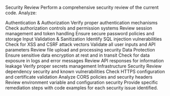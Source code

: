 Security Review
Perform a comprehensive security review of the current code. Analyze:

Authentication & Authorization
Verify proper authentication mechanisms
Check authorization controls and permission systems
Review session management and token handling
Ensure secure password policies and storage
Input Validation & Sanitization
Identify SQL injection vulnerabilities
Check for XSS and CSRF attack vectors
Validate all user inputs and API parameters
Review file upload and processing security
Data Protection
Ensure sensitive data encryption at rest and in transit
Check for data exposure in logs and error messages
Review API responses for information leakage
Verify proper secrets management
Infrastructure Security
Review dependency security and known vulnerabilities
Check HTTPS configuration and certificate validation
Analyze CORS policies and security headers
Review environment variable and configuration security
Provide specific remediation steps with code examples for each security issue identified.